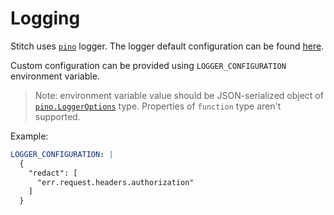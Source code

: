 # Logging

Stitch uses [`pino`](https://github.com/pinojs/pino) logger. The logger default configuration can be found [here](../services/src/modules/logger.ts).

Custom configuration can be provided using `LOGGER_CONFIGURATION` environment variable.

> Note: environment variable value should be JSON-serialized object of [`pino.LoggerOptions`](https://getpino.io/#/docs/api?id=options-object) type. Properties of `function` type aren't supported.

Example:

```yaml
LOGGER_CONFIGURATION: |
  {
    "redact": [
      "err.request.headers.authorization"
    ]
  }
```
